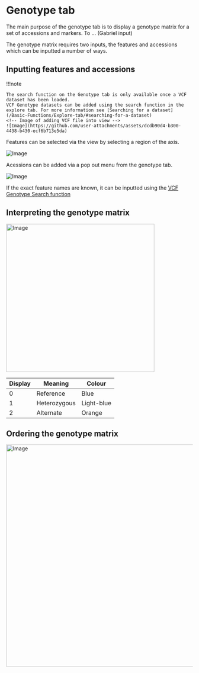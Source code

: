 # Genotype tab

The main purpose of the genotype tab is to display a genotype matrix for a set of accessions and markers. To ... (Gabriel input)

The genotype matrix requires two inputs, the features and accessions which can be inputted a number of ways. 

## Inputting features and accessions
!!!note

    The search function on the Genotype tab is only available once a VCF dataset has been loaded. 
    VCF Genotype datasets can be added using the search function in the explore tab. For more information see [Searching for a dataset](/Basic-Functions/Explore-tab/#searching-for-a-dataset)
    <!-- Image of adding VCF file into view -->
    ![Image](https://github.com/user-attachments/assets/dcdb90d4-b300-4438-b430-ecf6b713e5da)


Features can be selected via the view by selecting a region of the axis.

<!-- Image for adding SNPs to genotype table -->
![Image](https://github.com/user-attachments/assets/bdfdee12-9e36-444d-924f-9f9f89c91bb1)


Acessions can be added via a pop out menu from the genotype tab.

<!-- Image for adding Samples to genotype table -->
![Image](https://github.com/user-attachments/assets/9f7b7702-9c9e-4407-b8ed-e532f9a000c3)

If the exact feature names are known, it can be inputted using the [VCF Genotype Search function](/Basic-Functions/Search-tab/#vcf-genotype-search)

## Interpreting the genotype matrix

<!-- Image of the genotype matrix -->
<img width="400" alt="Image" src="https://github.com/user-attachments/assets/9e4830c9-ed95-4565-ad9c-e901cb0fcb06" />

| Display | Meaning      | Colour     |
|---------|--------------|------------|
| 0       | Reference    | Blue       |
| 1       | Heterozygous | Light-blue |
| 2       | Alternate    | Orange     | 


## Ordering the genotype matrix

<!-- Image for ordering the SNPs -->
<img width="600" alt="Image" src="https://github.com/user-attachments/assets/debc7622-8a60-48b2-98b8-b544f3c49e7d" />